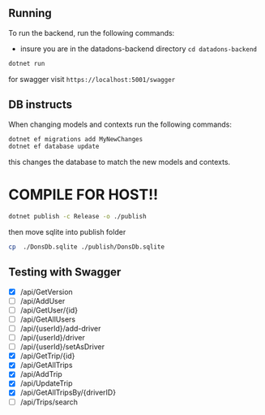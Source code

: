 ## Running

To run the backend, run the following commands:

- insure you are in the datadons-backend directory `cd datadons-backend`

```sh
dotnet run
```

for swagger visit `https://localhost:5001/swagger`

## DB instructs

When changing models and contexts run the following commands:

```sh
dotnet ef migrations add MyNewChanges
dotnet ef database update
```

this changes the database to match the new models and contexts.

# COMPILE FOR HOST!!
    
```sh
dotnet publish -c Release -o ./publish
```
then move sqlite into publish folder

```sh
cp  ./DonsDb.sqlite ./publish/DonsDb.sqlite
```
## Testing with Swagger

-[x] /api/GetVersion
-[ ] /api/AddUser
-[ ] /api/GetUser/{id}
-[ ] /api/GetAllUsers
-[ ] /api/{userId}/add-driver
-[ ] /api/{userId}/driver
-[ ] /api/{userId}/setAsDriver
-[x] /api/GetTrip/{id}
-[x] /api/GetAllTrips
-[x] /api/AddTrip
-[x] /api/UpdateTrip
-[x] /api/GetAllTripsBy/{driverID}
-[ ] /api/Trips/search